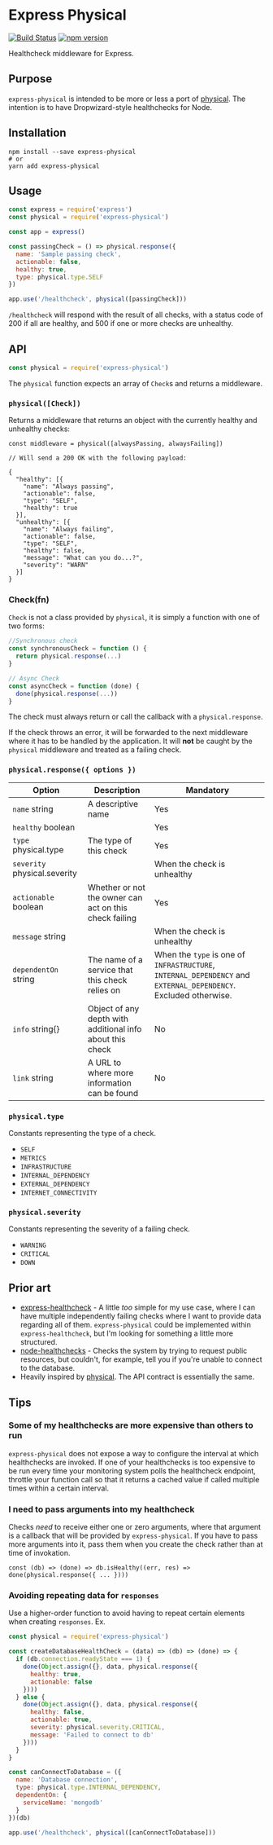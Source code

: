 # Express Physical
[![Build Status](https://travis-ci.org/Nevon/express-physical.svg?branch=master)](https://travis-ci.org/Nevon/express-physical) [![npm version](https://badge.fury.io/js/express-physical.svg)](https://badge.fury.io/js/express-physical)

Healthcheck middleware for Express.

## Purpose

`express-physical` is intended to be more or less a port of [physical](https://github.com/alde/physical). The intention is to have Dropwizard-style healthchecks for Node.

## Installation

```shell
npm install --save express-physical
# or
yarn add express-physical
```

## Usage

```javascript
const express = require('express')
const physical = require('express-physical')

const app = express()

const passingCheck = () => physical.response({
  name: 'Sample passing check',
  actionable: false,
  healthy: true,
  type: physical.type.SELF
})

app.use('/healthcheck', physical([passingCheck]))
```

`/healthcheck` will respond with the result of all checks, with a status code of 200 if all are healthy, and 500 if one or more checks are unhealthy.

## API

```javascript
const physical = require('express-physical')
```

The `physical` function expects an array of `Check`s and returns a middleware.

### `physical([Check])`

Returns a middleware that returns an object with the currently healthy and unhealthy checks:

```
const middleware = physical([alwaysPassing, alwaysFailing])

// Will send a 200 OK with the following payload:

{
  "healthy": [{
    "name": "Always passing",
    "actionable": false,
    "type": "SELF",
    "healthy": true
  }],
  "unhealthy": [{
    "name": "Always failing",
    "actionable": false,
    "type": "SELF",
    "healthy": false,
    "message": "What can you do...?",
    "severity": "WARN"
  }]
}
```

### Check(fn)

`Check` is not a class provided by `physical`, it is simply a function with one of two forms:

```javascript
//Synchronous check
const synchronousCheck = function () {
  return physical.response(...)
}

// Async Check
const asyncCheck = function (done) {
  done(physical.response(...))
}
```

The check must always return or call the callback with a `physical.response`.

If the check throws an error, it will be forwarded to the next middleware where it has to be handled by the application. It will **not** be caught by the `physical` middleware and treated as a failing check.

### `physical.response({ options })`

| Option | Description | Mandatory |
| --- | --- | --- |
| `name` string | A descriptive name | Yes |
| `healthy` boolean | | Yes |
| `type` physical.type | The type of this check | Yes |
| `severity` physical.severity | | When the check is unhealthy |
| `actionable` boolean | Whether or not the owner can act on this check failing | Yes |
| `message` string | | When the check is unhealthy |
| `dependentOn` string | The name of a service that this check relies on | When the `type` is one of `INFRASTRUCTURE`, `INTERNAL_DEPENDENCY` and `EXTERNAL_DEPENDENCY`. Excluded otherwise.
| `info` string{} | Object of any depth with additional info about this check | No |
| `link` string | A URL to where more information can be found | No

### `physical.type`

Constants representing the type of a check.

* `SELF`
* `METRICS`
* `INFRASTRUCTURE`
* `INTERNAL_DEPENDENCY`
* `EXTERNAL_DEPENDENCY`
* `INTERNET_CONNECTIVITY`

### `physical.severity`

Constants representing the severity of a failing check.

* `WARNING`
* `CRITICAL`
* `DOWN`

## Prior art

* [express-healthcheck](https://www.npmjs.com/package/express-healthcheck) - A little _too_ simple for my use case, where I can have multiple independently failing checks where I want to provide data regarding all of them. `express-physical` could be implemented within `express-healthcheck`, but I'm looking for something a little more structured.
* [node-healthchecks](https://github.com/broadly/node-healthchecks) - Checks the system by trying to request public resources, but couldn't, for example, tell you if you're unable to connect to the database.
* Heavily inspired by [physical](https://github.com/alde/physical). The API contract is essentially the same.

## Tips

### Some of my healthchecks are more expensive than others to run

`express-physical` does not expose a way to configure the interval at which healthchecks are invoked. If one of your healthchecks is too expensive to be run every time your monitoring system polls the healthcheck endpoint, throttle your function call so that it returns a cached value if called multiple times within a certain interval.

### I need to pass arguments into my healthcheck

Checks _need_ to receive either one or zero arguments, where that argument is a callback that will be provided by `express-physical`. If you have to pass more arguments into it, pass them when you create the check rather than at time of invokation.

```
const (db) => (done) => db.isHealthy((err, res) => done(physical.response({ ... })))
```

### Avoiding repeating data for `responses`

Use a higher-order function to avoid having to repeat certain elements when creating `responses`. Ex.

```javascript
const physical = require('express-physical')

const createDatabaseHealthCheck = (data) => (db) => (done) => {
  if (db.connection.readyState === 1) {
    done(Object.assign({}, data, physical.response({
      healthy: true,
      actionable: false
    })))
  } else {
    done(Object.assign({}, data, physical.response({
      healthy: false,
      actionable: true,
      severity: physical.severity.CRITICAL,
      message: 'Failed to connect to db'
    })))
  }
}

const canConnectToDatabase = ({
  name: 'Database connection',
  type: physical.type.INTERNAL_DEPENDENCY,
  dependentOn: {
    serviceName: 'mongodb'
  }
})(db)

app.use('/healthcheck', physical([canConnectToDatabase]))
```
